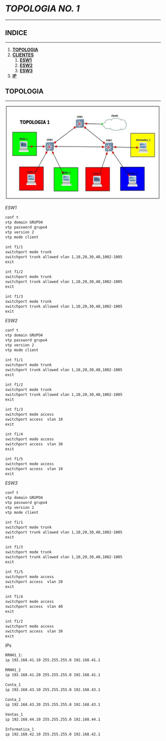 # ***TOPOLOGIA NO. 1***
-----------------------------------------
## **INDICE**
-----------------------------------------
1. [**TOPOLOGIA**](#topo)
2. [**CLIENTES**](#cls)
   1. [**ESW1**](#cl1)
   2. [**ESW2**](#cl2)
   3. [**ESW3**](#cl3)
3. [**IP**](#ip)

<div id = "topo">

## **TOPOLOGIA**
-----------------------------------------
![This is a alt text.](../pictures/topologia1.png "Topologia completa")
<div id="cls">

<div id="cl1">

*ESW1*

```shell
conf t
vtp domain GRUPO4
vtp password grupo4
vtp version 2
vtp mode client

int f1/1
switchport mode trunk
switchport trunk allowed vlan 1,10,20,30,40,1002-1005
exit

int f1/2
switchport mode trunk
switchport trunk allowed vlan 1,10,20,30,40,1002-1005
exit

int f1/3
switchport mode trunk
switchport trunk allowed vlan 1,10,20,30,40,1002-1005
exit
```

<div id="cl3">

*ESW2*

```shell
conf t
vtp domain GRUPO4
vtp password grupo4
vtp version 2
vtp mode client

int f1/1
switchport mode trunk
switchport trunk allowed vlan 1,10,20,30,40,1002-1005
exit

int f1/2
switchport mode trunk
switchport trunk allowed vlan 1,10,20,30,40,1002-1005
exit

int f1/3
switchport mode access
switchport access  vlan 10
exit

int f1/4
switchport mode access
switchport access  vlan 30
exit

int f1/5
switchport mode access
switchport access  vlan 10
exit
```
<div id="ESW3">

*ESW3*
```shell
conf t
vtp domain GRUPO4
vtp password grupo4
vtp version 2
vtp mode client

int f1/1
switchport mode trunk
switchport trunk allowed vlan 1,10,20,30,40,1002-1005
exit

int f1/3
switchport mode trunk
switchport trunk allowed vlan 1,10,20,30,40,1002-1005
exit

int f1/5
switchport mode access
switchport access  vlan 20
exit

int f1/4
switchport mode access
switchport access  vlan 40
exit

int f1/2
switchport mode access
switchport access  vlan 30
exit
```

<div id="ip">

*IPs*
```shell
RRHH1_1: 
ip 192.168.41.10 255.255.255.0 192.168.41.1

RRHH1_2
ip 192.168.41.20 255.255.255.0 192.168.41.1

Conta_1
ip 192.168.43.10 255.255.255.0 192.168.43.1

Conta_2
ip 192.168.43.20 255.255.255.0 192.168.43.1

Ventas_1
ip 192.168.44.10 255.255.255.0 192.168.44.1

Informatica_1
ip 192.168.42.10 255.255.255.0 192.168.42.1
```